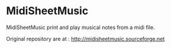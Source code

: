 MidiSheetMusic
==============

MidiSheetMusic print and play musical notes from a midi file.

Original repository are at : http://midisheetmusic.sourceforge.net

